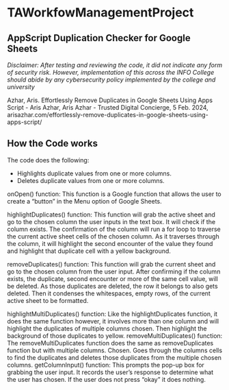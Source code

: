# TAWorkfowManagementProject
## AppScript Duplication Checker for Google Sheets

*Disclaimer: After testing and reviewing the code, it did not indicate any form of security risk. However, implementation of this across the INFO College should abide by any cybersecurity policy implemented by the college and university*

Azhar, Aris. Effortlessly Remove Duplicates in Google Sheets Using Apps Script - Aris Azhar, Aris Azhar - Trusted Digital Concierge, 5 Feb. 2024, arisazhar.com/effortlessly-remove-duplicates-in-google-sheets-using-apps-script/
 
## How the Code works
The code does the following:
- Highlights duplicate values from one or more columns.
- Deletes duplicate values from one or more columns.
 
onOpen() function:
This function is a Google function that allows the user to create a “button” in the Menu option of Google Sheets.
 
highlightDuplicates() function:
This function will grab the active sheet and go to the chosen column the user inputs in the text box. It will check if the column exists. The confirmation of the column will run a for loop to traverse the current active sheet cells of the chosen column. As it traverses through the column, it will highlight the second encounter of the value they found and highlight that duplicate cell with a yellow background.
 
removeDuplicates() function:
This function will grab the current sheet and go to the chosen column from the user input. After confirming if the column exists, the duplicate, second encounter or more of the same cell value, will be deleted. As those duplicates are deleted, the row it belongs to also gets deleted. Then it condenses the whitespaces, empty rows, of the current active sheet to be formatted.
 
highlightMultiDuplicates() function:
Like the highlightDuplicates function, it does the same function however, it involves more than one column and will highlight the duplicates of multiple columns chosen. Then highlight the background of those duplicates to yellow.
removeMultiDuplicates() function:
The removeMultiDuplicates function does the same as removeDuplicates function but with multiple columns. Chosen. Goes through the columns cells to find the duplicates and deletes those duplicates from the multiple chosen columns.
getColumnInput() function:
This prompts the pop-up box for grabbing the user input. It records the user’s response to determine what the user has chosen. If the user does not press “okay” it does nothing.
